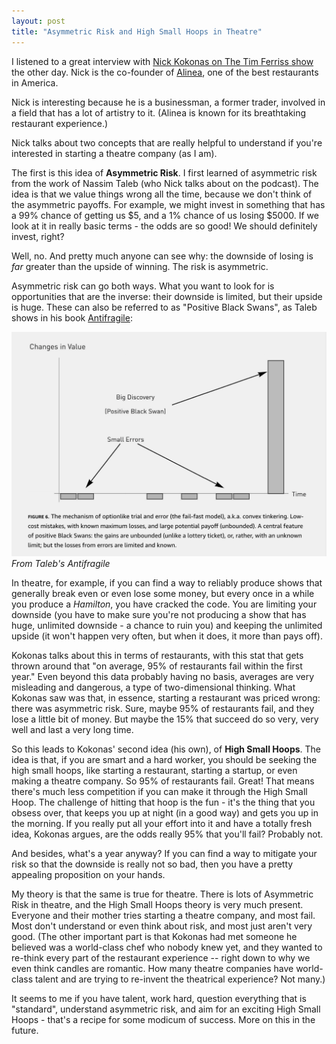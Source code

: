 ```yaml
---
layout: post
title: "Asymmetric Risk and High Small Hoops in Theatre"
---
```


I listened to a great interview with [Nick Kokonas on The Tim Ferriss show](https://tim.blog/2018/10/18/nick-kokonas/) the other day. Nick is the co-founder of [Alinea](https://alinearestaurant.com), one of the best restaurants in America.

Nick is interesting because he is a businessman, a former trader, involved in a field that has a lot of artistry to it. (Alinea is known for its breathtaking restaurant experience.)

Nick talks about two concepts that are really helpful to understand if you're interested in starting a theatre company (as I am).

The first is this idea of **Asymmetric Risk**. I first learned of asymmetric risk from the work of Nassim Taleb (who Nick talks about on the podcast). The idea is that we value things wrong all the time, because we don't think of the asymmetric payoffs. For example, we might invest in something that has a 99% chance of getting us $5, and a 1% chance of us losing $5000. If we look at it in really basic terms - the odds are so good! We should definitely invest, right?

Well, no. And pretty much anyone can see why: the downside of losing is *far* greater than the upside of winning. The risk is asymmetric.

Asymmetric risk can go both ways. What you want to look for is opportunities that are the inverse: their downside is limited, but their upside is huge. These can also be referred to as "Positive Black Swans", as Taleb shows in his book [Antifragile](https://www.amazon.com/Antifragile-Things-That-Disorder-Incerto/dp/0812979680):

![Positive Black Swans](/images/positive_black_swan.png)
*From Taleb's Antifragile*

In theatre, for example, if you can find a way to reliably produce shows that generally break even or even lose some money, but every once in a while you produce a *Hamilton*, you have cracked the code. You are limiting your downside (you have to make sure you're not producing a show that has huge, unlimited downside - a chance to ruin you) and keeping the unlimited upside (it won't happen very often, but when it does, it more than pays off).

Kokonas talks about this in terms of restaurants, with this stat that gets thrown around that "on average, 95% of restaurants fail within the first year." Even beyond this data probably having no basis, averages are very misleading and dangerous, a type of two-dimensional thinking. What Kokonas saw was that, in essence, starting a restaurant was priced wrong: there was asymmetric risk. Sure, maybe 95% of restaurants fail, and they lose a little bit of money. But maybe the 15% that succeed do so very, very well and last a very long time.

So this leads to Kokonas' second idea (his own), of **High Small Hoops**. The idea is that, if you are smart and a hard worker, you should be seeking the high small hoops, like starting a restaurant, starting a startup, or even making a theatre company. So 95% of restaurants fail. Great! That means there's much less competition if you can make it through the High Small Hoop. The challenge of hitting that hoop is the fun - it's the thing that you obsess over, that keeps you up at night (in a good way) and gets you up in the morning. If you really put all your effort into it and have a totally fresh idea, Kokonas argues, are the odds really 95% that you'll fail? Probably not.

And besides, what's a year anyway? If you can find a way to mitigate your risk so that the downside is really not so bad, then you have a pretty appealing proposition on your hands.

My theory is that the same is true for theatre. There is lots of Asymmetric Risk in theatre, and the High Small Hoops theory is very much present. Everyone and their mother tries starting a theatre company, and most fail. Most don't understand or even think about risk, and most just aren't very good. (The other important part is that Kokonas had met someone he believed was a world-class chef who nobody knew yet, and they wanted to re-think every part of the restaurant experience -- right down to why we even think candles are romantic. How many theatre companies have world-class talent and are trying to re-invent the theatrical experience? Not many.)

It seems to me if you have talent, work hard, question everything that is "standard", understand asymmetric risk, and aim for an exciting High Small Hoops - that's a recipe for some modicum of success. More on this in the future.

